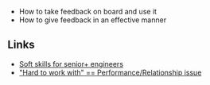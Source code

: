 - How to take feedback on board and use it
- How to give feedback in an effective manner

## Links
- [Soft skills for senior+ engineers](https://skamille.medium.com/an-incomplete-list-of-skills-senior-engineers-need-beyond-coding-8ed4a521b29f)
- ["Hard to work with" == Performance/Relationship issue ](https://lethain.com/hard-to-work-with/)